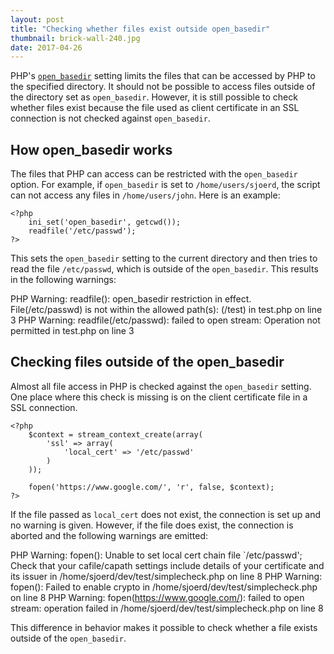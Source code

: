 ```yaml
---
layout: post
title: "Checking whether files exist outside open_basedir"
thumbnail: brick-wall-240.jpg
date: 2017-04-26
---
```


PHP's [`open_basedir`](http://php.net/manual/en/ini.core.php#ini.open-basedir) setting limits the files that can be accessed by PHP to the specified directory. It should not be possible to access files outside of the directory set as `open_basedir`. However, it is still possible to check whether files exist because the file used as client certificate in an SSL connection is not checked against `open_basedir`.

## How open_basedir works

The files that PHP can access can be restricted with the `open_basedir` option. For example, if `open_basedir` is set to `/home/users/sjoerd`, the script can not access any files in `/home/users/john`. Here is an example:

    <?php
        ini_set('open_basedir', getcwd());
        readfile('/etc/passwd');
    ?>

This sets the `open_basedir` setting to the current directory and then tries to read the file `/etc/passwd`, which is outside of the `open_basedir`. This results in the following warnings:

PHP Warning:  readfile(): open_basedir restriction in effect. File(/etc/passwd) is not within the allowed path(s): (/test) in test.php on line 3
PHP Warning:  readfile(/etc/passwd): failed to open stream: Operation not permitted in test.php on line 3

## Checking files outside of the open_basedir

Almost all file access in PHP is checked against the `open_basedir` setting. One place where this check is missing is on the client certificate file in a SSL connection.

    <?php
        $context = stream_context_create(array(
            'ssl' => array(
                'local_cert' => '/etc/passwd'
            )
        ));

        fopen('https://www.google.com/', 'r', false, $context);
    ?>

If the file passed as `local_cert` does not exist, the connection is set up and no warning is given. However, if the file does exist, the connection is aborted and the following warnings are emitted:

PHP Warning:  fopen(): Unable to set local cert chain file `/etc/passwd'; Check that your cafile/capath settings include details of your certificate and its issuer in /home/sjoerd/dev/test/simplecheck.php on line 8
PHP Warning:  fopen(): Failed to enable crypto in /home/sjoerd/dev/test/simplecheck.php on line 8
PHP Warning:  fopen(https://www.google.com/): failed to open stream: operation failed in /home/sjoerd/dev/test/simplecheck.php on line 8

This difference in behavior makes it possible to check whether a file exists outside of the `open_basedir`.
